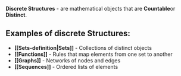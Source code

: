 **Discrete Structures** - are mathematical objects that are **Countable**or **Distinct**.  
## Examples of discrete Structures:
- **[[Sets-definition|Sets]]** - Collections of distinct objects
- **[[Functions]]** - Rules that map elements from one set to another
- **[[Graphs]]** - Networks of nodes and edges
- **[[Sequences]]** - Ordered lists of elements